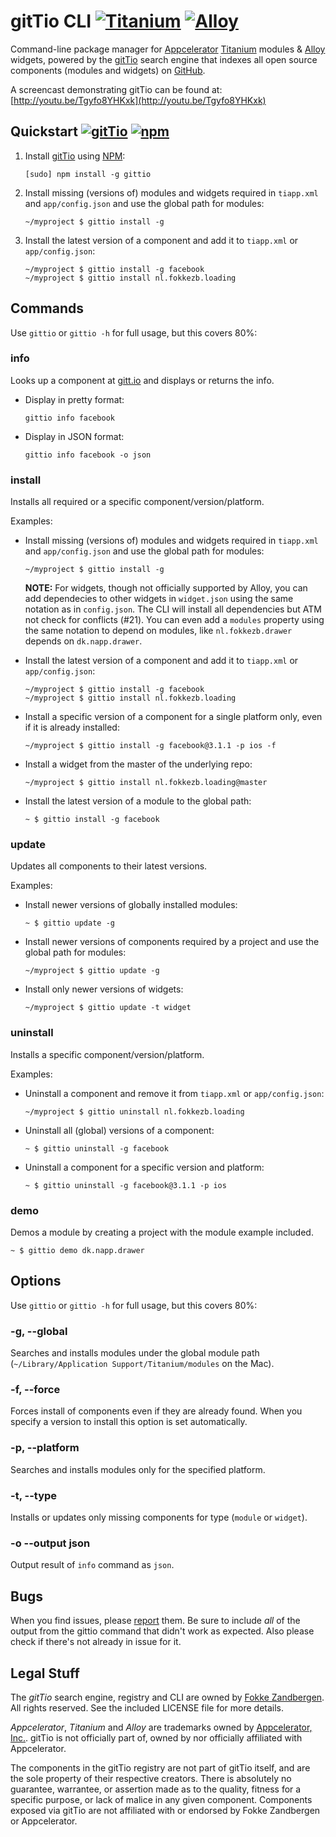 # gitTio CLI [![Titanium](http://www-static.appcelerator.com/badges/titanium-git-badge-sq.png)](http://www.appcelerator.com/titanium/) [![Alloy](http://www-static.appcelerator.com/badges/alloy-git-badge-sq.png)](http://www.appcelerator.com/alloy/)

Command-line package manager for [Appcelerator](http://appcelerator.com) [Titanium](http://appcelerator.com/titanium) modules & [Alloy](http://appcelerator.com/alloy) widgets, powered by the [gitTio](http://gitt.io) search engine that indexes all open source components (modules and widgets) on [GitHub](http://github.com).

A screencast demonstrating gitTio can be found at: [http://youtu.be/Tgyfo8YHKxk](http://youtu.be/Tgyfo8YHKxk)

## Quickstart [![gitTio](http://gitt.io/badge.png)](http://gitt.io/cli) [![npm](http://img.shields.io/npm/v/gittio.png)](https://www.npmjs.org/package/gittio)

1. Install [gitTio](http://npmjs.org/package/gittio) using [NPM](http://npmjs.org):

    ```
    [sudo] npm install -g gittio
    ```

2. Install missing (versions of) modules and widgets required in `tiapp.xml` and `app/config.json` and use the global path for modules:

    ```
    ~/myproject $ gittio install -g
    ```
    
3. Install the latest version of a component and add it to `tiapp.xml` or `app/config.json`:

    ```
    ~/myproject $ gittio install -g facebook
    ~/myproject $ gittio install nl.fokkezb.loading
    ```
    
## Commands
Use `gittio` or `gittio -h` for full usage, but this covers 80%:

### info
Looks up a component at [gitt.io](http://gitt.io) and displays or returns the info.

* Display in pretty format:

    ```
    gittio info facebook
    ```

* Display in JSON format:

    ```
    gittio info facebook -o json
    ```

### install
Installs all required or a specific component/version/platform.

Examples:

* Install missing (versions of) modules and widgets required in `tiapp.xml` and `app/config.json` and use the global path for modules:

    ```
    ~/myproject $ gittio install -g
    ```
    
    **NOTE:** For widgets, though not officially supported by Alloy, you can add dependecies to other widgets in `widget.json` using the same notation as in `config.json`. The CLI will install all dependencies but ATM not check for conflicts (#21). You can even add a `modules` property using the same notation to depend on modules, like `nl.fokkezb.drawer` depends on `dk.napp.drawer`.
    
* Install the latest version of a component and add it to `tiapp.xml` or `app/config.json`:

    ```
    ~/myproject $ gittio install -g facebook
    ~/myproject $ gittio install nl.fokkezb.loading
    ```

* Install a specific version of a component for a single platform only, even if it is already installed:

    ```
    ~/myproject $ gittio install -g facebook@3.1.1 -p ios -f
    ```
    
* Install a widget from the master of the underlying repo:

    ```
    ~/myproject $ gittio install nl.fokkezb.loading@master
    
* Install the latest version of a module to the global path:

    ```
    ~ $ gittio install -g facebook
    ```

### update
Updates all components to their latest versions.

Examples:

* Install newer versions of globally installed modules:

    ```
    ~ $ gittio update -g
    ```
    
* Install newer versions of components required by a project and use the global path for modules:

    ```
    ~/myproject $ gittio update -g
    ```
    
* Install only newer versions of widgets:

    ```
    ~/myproject $ gittio update -t widget
    ```

### uninstall
Installs a specific component/version/platform.

Examples:

* Uninstall a component and remove it from `tiapp.xml` or `app/config.json`:

   ```
   ~/myproject $ gittio uninstall nl.fokkezb.loading
   ```

* Uninstall all (global) versions of a component:

    ```
    ~ $ gittio uninstall -g facebook
    ```
    
* Uninstall a component for a specific version and platform:

    ```
    ~ $ gittio uninstall -g facebook@3.1.1 -p ios
    ```
    
### demo
Demos a module by creating a project with the module example included.

```
~ $ gittio demo dk.napp.drawer
```

## Options
Use `gittio` or `gittio -h` for full usage, but this covers 80%:

### -g, --global
Searches and installs modules under the global module path (`~/Library/Application Support/Titanium/modules` on the Mac).

### -f, --force
Forces install of components even if they are already found. When you specify a version to install this option is set automatically.

### -p, --platform <platform>
Searches and installs modules only for the specified platform.

### -t, --type <type>
Installs or updates only missing components for type (`module` or `widget`).

### -o --output json
Output result of `info` command as `json`.

## Bugs
When you find issues, please [report](https://github.com/FokkeZB/gittio/issues) them. Be sure to include *all* of the output from the gittio command that didn't work as expected. Also please check if there's not already in issue for it.

## Legal Stuff
The *gitTio* search engine, registry and CLI are owned by [Fokke Zandbergen](http://fokkezb.nl). All rights reserved. See the included LICENSE file for more details.

*Appcelerator*, *Titanium* and *Alloy* are trademarks owned by [Appcelerator, Inc.](http://appcelerator.com). gitTio is not officially part of, owned by nor officially affiliated with Appcelerator.

The components in the gitTio registry are not part of gitTio itself, and are the sole property of their respective creators. There is absolutely no guarantee, warrantee, or assertion made as to the quality, fitness for a specific purpose, or lack of malice in any given component. Components exposed via gitTio are not affiliated with or endorsed by Fokke Zandbergen or Appcelerator.
